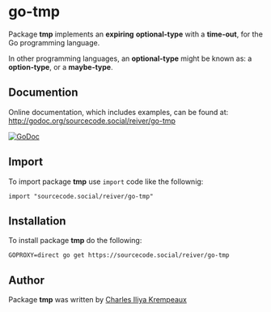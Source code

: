 # go-tmp

Package **tmp** implements an **expiring** **optional-type** with a **time-out**, for the Go programming language.

In other programming languages, an **optional-type** might be known as: a **option-type**, or a **maybe-type**.

## Documention

Online documentation, which includes examples, can be found at: http://godoc.org/sourcecode.social/reiver/go-tmp

[![GoDoc](https://godoc.org/sourcecode.social/reiver/go-tmp?status.svg)](https://godoc.org/sourcecode.social/reiver/go-tmp)

## Import

To import package **tmp** use `import` code like the follownig:
```
import "sourcecode.social/reiver/go-tmp"
```

## Installation

To install package **tmp** do the following:
```
GOPROXY=direct go get https://sourcecode.social/reiver/go-tmp
```

## Author

Package **tmp** was written by [Charles Iliya Krempeaux](http://changelog.ca)
